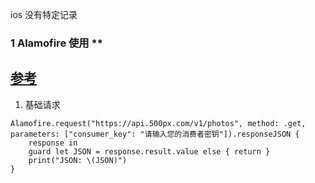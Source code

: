 ios 没有特定记录

### 1 Alamofire 使用  **
[参考](http://www.jianshu.com/p/f1208b5e42d9)
-------
1. 基础请求
````
Alamofire.request("https://api.500px.com/v1/photos", method: .get, parameters: ["consumer_key": "请输入您的消费者密钥"]).responseJSON { 
    response in 
    guard let JSON = response.result.value else { return } 
    print("JSON: \(JSON)") 
}
````
